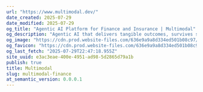 ```yaml
---
url: "https://www.multimodal.dev/"
date_created: 2025-07-29
date_modified: 2025-07-29
og_title: "Agentic AI Platform for Finance and Insurance | Multimodal"
og_description: "Agentic AI that delivers tangible outcomes, survives security reviews, and handles real financial workflows. Delivered to you through a centralized platform."
og_image: "https://cdn.prod.website-files.com/636e9a9a8d334ed501b08c97/678eb594acf551fc6bbd7588_Multi%20Opengraph.png"
og_favicon: "https://cdn.prod.website-files.com/636e9a9a8d334ed501b08c97/6457f6925b320934d818647b_Multimodal%20Favicon.png"
og_last_fetch: "2025-07-29T22:47:18.955Z"
site_uuid: e3ac3eae-400e-4951-ad98-5d2865d79a1b
publish: true
title: Multimodal
slug: multimodal-finance
at_semantic_version: 0.0.0.1
---
```

